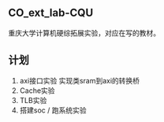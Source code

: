 ## CO_ext_lab-CQU

重庆大学计算机硬综拓展实验，对应在写的教材。

## 计划
1. axi接口实验 实现类sram到axi的转换桥
2. Cache实验
3. TLB实验
4. 搭建soc / 跑系统实验
